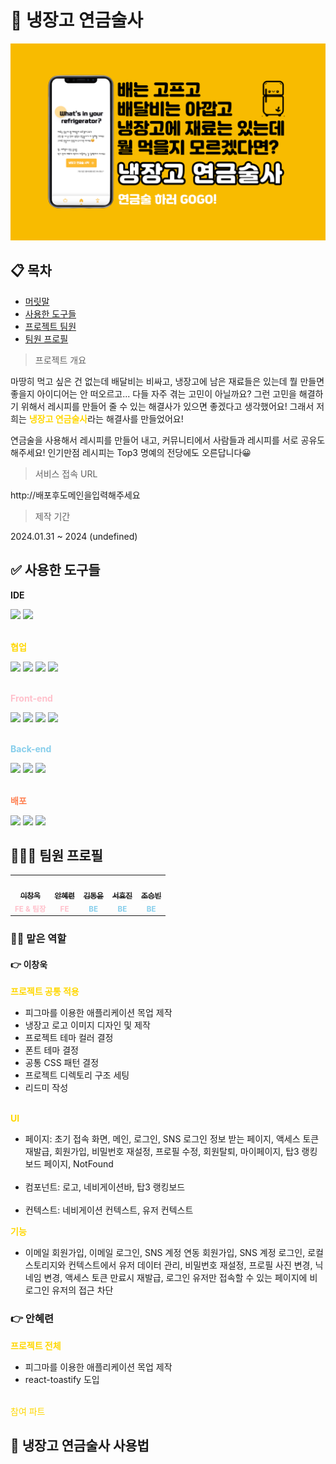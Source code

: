 # 🧙 냉장고 연금술사

![alt text](./public/thumbnail.png)

## 📋 목차

- [머릿말](#📋-목차)
- [사용한 도구들](#✅-사용한-도구들)
- [프로젝트 팀원](#프로젝트-팀원)
- [팀원 프로필](#🧑‍🤝‍🧑-팀원-프로필)

> 프로젝트 개요

마땅히 먹고 싶은 건 없는데 배달비는 비싸고, 냉장고에 남은 재료들은 있는데
뭘 만들면 좋을지 아이디어는 안 떠오르고...
다들 자주 겪는 고민이 아닐까요? 그런 고민을 해결하기 위해서 레시피를 만들어 줄 수 있는
해결사가 있으면 좋겠다고 생각했어요! 그래서 저희는 <span style='color: gold; font-weight:bold'>냉장고 연금술사</span>라는 해결사를 만들었어요!

연금술을 사용해서 레시피를 만들어 내고, 커뮤니티에서 사람들과 레시피를 서로 공유도 해주세요!
인기만점 레시피는 Top3 명예의 전당에도 오른답니다😀

> 서비스 접속 URL

http://배포후도메인을입력해주세요

> 제작 기간

2024.01.31 ~ 2024 (undefined)

## ✅ 사용한 도구들

<div>
  <p style='font-weight: bold'>IDE</p>
  <img src="https://img.shields.io/badge/VSC-007ACC?style=flat-square&logo=visualstudiocode&logoColor=white">
  <img src="https://img.shields.io/badge/IntelliJ-000000?style=flat-square&logo=intellijidea&logoColor=white">
</div><br/>

<div>
  <p style='font-weight: bold; color:gold'>협업</p>
  <img src="https://img.shields.io/badge/Notion-000000?style=flat-square&logo=notion&logoColor=white">
  <img src="https://img.shields.io/badge/Discord-5865F2?style=flat-square&logo=discord&logoColor=white">
  <img src="https://img.shields.io/badge/Figma-F24E1E?style=flat-square&logo=figma&logoColor=black">
  <img src="https://img.shields.io/badge/GitHub-181717?style=flat-square&logo=github&logoColor=white">
</div><br/>

<div>
  <p style='color:pink; font-weight: bold'>Front-end</p>
  <img src="https://img.shields.io/badge/React.js-61DAFB?style=flat-square&logo=react&logoColor=black">
  <img src="https://img.shields.io/badge/React Router-CA4245?style=flat-square&logo=reactrouter&logoColor=black">
  <img src="https://img.shields.io/badge/tailwindcss-06B6D4?style=flat-square&logo=tailwindcss&logoColor=white">
  <img src="https://img.shields.io/badge/axios-5A29E4?style=flat-square&logo=axios&logoColor=white">
</div><br/>

<div>
  <p style='color:skyblue; font-weight: bold'>Back-end</p>
  <img src="https://img.shields.io/badge/Spring Boot-6DB33F?style=flat-square&logo=springboot&logoColor=white">
  <img src="https://img.shields.io/badge/Spring-6DB33F?style=flat-square&logo=Spring&logoColor=white">
  <img src="https://img.shields.io/badge/MySQL-4479A1?style=flat-square&logo=mysql&logoColor=white">
</div><br/>

<div>
  <p style='color:coral; font-weight: bold'>배포</p>
  <img src="https://img.shields.io/badge/Docker-2496ED?style=flat-square&logo=docker&logoColor=white">
  <img src="https://img.shields.io/badge/Amazon S3-569A31?style=flat-square&logo=amazons3&logoColor=black">
  <img src="https://img.shields.io/badge/Amazon EC2-FF9900?style=flat-square&logo=amazonec2&logoColor=black">
</div>

## 🧑‍🤝‍🧑 팀원 프로필

<table>
  <tbody>
    <tr>
      <td align="center"><a href="https://github.com/devkoow"><img src="https://avatars.githubusercontent.com/u/112608822?v=4" width="100px;" alt="" style='border-radius:50%'/><br /><sub><b>이창욱</b></sub></a><br /><sub><b style='color:pink'>FE & 팀장</b></sub></a><br /></td>
      <td align="center"><a href="https://github.com/anhyeryeon2"><img src="https://image.fmkorea.com/files/attach/new3/20230621/486616/825924136/5891200629/ee5eb9d0301f6f736f791dce9dc20963.png" width="100px;" alt="" style='border-radius:50%'/><br /><sub><b>안혜련</b></sub></a><br /><sub><b style='color:pink'>FE</b></sub></a><br /></td><td align="center"><a href="https://github.com/ehddbs4521"><img src="https://avatars.githubusercontent.com/u/112162446?v=4" width="100px;" alt="" style='border-radius:50%'/><br /><sub><b >김동윤</b></sub></a><br /><sub><b style='color:skyblue'>BE</b></sub></a><br /></td><td align="center"><a href="https://github.com/dnwndls411"><img src="https://avatars.githubusercontent.com/u/130645006?v=4" width="100px;" alt="" style='border-radius:50%'/><br /><sub><b >서효진</b></sub></a><br /><sub><b style='color:skyblue'>BE</b></sub></a><br /></td><td align="center"><a href="https://github.com/changeme4585"><img src="https://image.fmkorea.com/files/attach/new3/20230621/486616/825924136/5891200629/ee5eb9d0301f6f736f791dce9dc20963.png" width="100px;" alt="" style='border-radius:50%'/><br /><sub><b >조승빈</b></sub></a><br /><sub><b style='color:skyblue'>BE</b></sub></a><br /></td>
    </tr>
  </tbody>
</table>

### 🧑‍💻 맡은 역할

<h4 style='font-weight: bold'>👉 이창욱</h4>

<div>
  <span style='color: gold; font-weight:bold;'>프로젝트 공통 적용</span>

- 피그마를 이용한 애플리케이션 목업 제작
- 냉장고 로고 이미지 디자인 및 제작
- 프로젝트 테마 컬러 결정
- 폰트 테마 결정
- 공통 CSS 패턴 결정
- 프로젝트 디렉토리 구조 세팅
- 리드미 작성
</div><br/>

<div style=''>
  <span style='color: gold; font-weight:bold;'>UI</span><br/>
  <ul>
    <li>
      페이지: 
      초기 접속 화면, 메인, 로그인, SNS 로그인 정보 받는 페이지, 액세스 토큰 재발급, 회원가입, 비밀번호 재설정, 프로필 수정, 회원탈퇴, 마이페이지, 탑3 랭킹보드 페이지, NotFound
    </li><br/>
    <li>
      컴포넌트: 로고, 네비게이션바, 탑3 랭킹보드
    </li><br/>
    <li>
      컨텍스트: 네비게이션 컨텍스트, 유저 컨텍스트
    </li>
  </ul>

<span style='color: gold; font-weight:bold;'>기능</span><br/>

  <ul>
    <li>
      이메일 회원가입, 이메일 로그인, SNS 계정 연동 회원가입, SNS 계정 로그인, 로컬 스토리지와 컨텍스트에서 유저 데이터 관리, 비밀번호 재설정, 프로필 사진 변경, 닉네임 변경, 액세스 토큰 만료시 재발급, 로그인 유저만 접속할 수 있는 페이지에 비로그인 유저의 접근 차단
    </li>
  </ul>
</div>

<h3 style='font-weight: bold'>👉 안혜련</h3>

<div>
  <span style='color: gold; font-weight:bold;'>프로젝트 전체</span>

- 피그마를 이용한 애플리케이션 목업 제작
- react-toastify 도입
</div><br/>

<div style=''>
  <span style='color: gold'>참여 파트</span>

</div>

## 🪺 냉장고 연금술사 사용법
